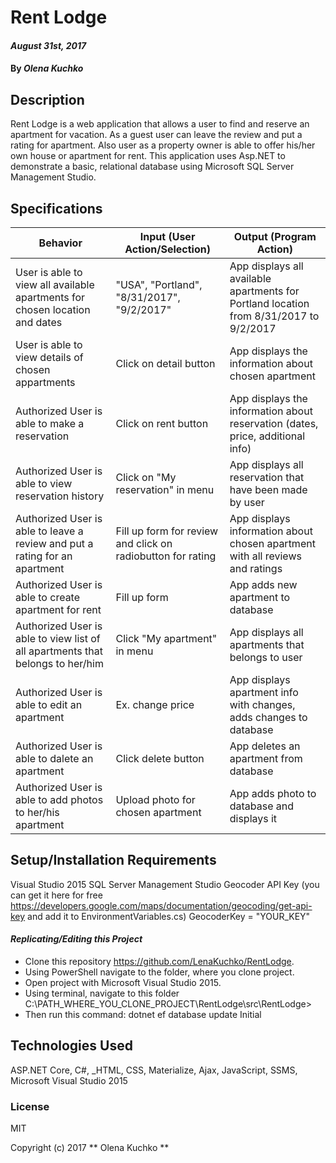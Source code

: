 # Rent Lodge

####  _August 31st, 2017_

#### By _**Olena Kuchko**_

## Description
Rent Lodge is a web application that allows a user to find and reserve an apartment for vacation. As a guest user can leave the review and put a rating for apartment. Also user as a property owner is able to offer his/her own house or apartment for rent. 
This application uses Asp.NET to demonstrate a basic, relational database using Microsoft SQL Server Management Studio.

## Specifications
 |Behavior| Input (User Action/Selection)| Output (Program Action)|
 |---|---|---|
 | User is able to view all available apartments for chosen location and dates | "USA", "Portland", "8/31/2017", "9/2/2017" | App displays all available apartments for Portland location from 8/31/2017 to 9/2/2017 |
 | User is able to view details of chosen appartments | Click on detail button | App displays the information about chosen apartment |
 | Authorized User is able to make a reservation | Click on rent button | App displays the information about reservation (dates, price, additional info) |
| Authorized User is able to view reservation history | Click on "My reservation" in menu | App displays all reservation that have been made by user |
 | Authorized User is able to leave a review and put a rating for an apartment | Fill up form for review and click on radiobutton for rating | App displays information about chosen apartment with all reviews and ratings |
 | Authorized User is able to create apartment for rent | Fill up form | App adds new apartment to database |
 |  Authorized User is able to view list of all apartments that belongs to her/him | Click "My apartment" in menu | App displays all apartments that belongs to user |
 | Authorized User is able to edit an apartment | Ex. change price | App displays apartment info with changes, adds changes to database  |
 | Authorized User is able to dalete an apartment | Click delete button | App deletes an apartment from database  |
 | Authorized User is able to add photos to her/his apartment  | Upload photo for chosen apartment | App adds photo to database and displays it |


## Setup/Installation Requirements
Visual Studio 2015
SQL Server Management Studio
Geocoder API Key (you can get it here for free https://developers.google.com/maps/documentation/geocoding/get-api-key and add it to EnvironmentVariables.cs)
GeocoderKey = "YOUR_KEY"


#### _**Replicating/Editing this Project**_

* Clone this repository https://github.com/LenaKuchko/RentLodge.
* Using PowerShell navigate to the folder, where you clone project.
* Open project with Microsoft Visual Studio 2015.
* Using terminal, navigate to this folder C:\PATH_WHERE_YOU_CLONE_PROJECT\RentLodge\src\RentLodge>    
* Then run this command: dotnet ef database update Initial  


## Technologies Used

 ASP.NET Core, C#, _HTML, CSS, Materialize, Ajax, JavaScript, SSMS, Microsoft Visual Studio 2015

### License

 MIT

 Copyright (c) 2017 ** Olena Kuchko **